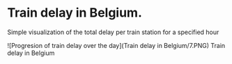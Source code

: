 # Train delay in Belgium.

Simple visualization of the total delay per train station for a specified hour


![Progresion of train delay over the day](Train delay in Belgium/7.PNG)
Train delay in Belgium

